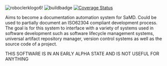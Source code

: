 ![roboclerklogo6!](https://user-images.githubusercontent.com/73398590/134819614-1df4e664-f36f-437c-bd4b-266dc6a9ce76.PNG) ![buildbadge](https://img.shields.io/github/workflow/status/MeindertN/RoboClerk/BuildRoboClerk) [![Coverage Status](https://coveralls.io/repos/github/MeindertN/RoboClerk/badge.svg?branch=main)](https://coveralls.io/github/MeindertN/RoboClerk?branch=main)

Aims to become a documentation automation system for SaMD. Could be used to partially document an ISO62304 compliant development process. The goal is for this system to interface with a variety of systems used in software development such as software lifecycle management systems, universal artifact repository manager, version control systems as well as the source code of a project.

THIS SOFTWARE IS IN AN EARLY ALPHA STATE AND IS NOT USEFUL FOR ANYTHING
